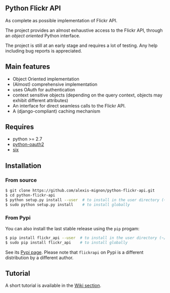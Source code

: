 Python Flickr API
-----------------

As complete as possible implementation of Flickr API.

The project provides an almost exhaustive access to the Flickr API, through an *object oriented* Python interface.

The project is still at an early stage and requires a lot of testing.
Any help including bug reports is appreciated.

Main features
-------------
  *  Object Oriented implementation
  *  (Almost) comprehensive implementation
  *  uses OAuth for authentication
  *  context sensitive objects (depending on the query context, objects may exhibit different attributes)
  *  An interface for direct seamless calls to the Flickr API.
  *  A (django-compliant) caching mechanism

Requires
--------
  * python >= 2.7
  * [python-oauth2](https://github.com/joestump/python-oauth2)
  * [six](https://github.com/benjaminp/six)


Installation
------------

### From source

```bash
$ git clone https://github.com/alexis-mignon/python-flickr-api.git
$ cd python-flickr-api
$ python setup.py install --user  # to install in the user directory (~/.local)
$ sudo python setup.py install    # to install globally
```

### From Pypi

You can also install the last stable release using the `pip` progam:
```bash
$ pip install flickr_api --user  # to install in the user directory (~/.local)
$ sudo pip install flickr_api    # to install globally
```
See its [Pypi page](https://pypi.python.org/pypi/flickr_api).
Please note that `flickrapi` on Pypi is a different distribution by a different author.

Tutorial
--------
A short tutorial is available in the [Wiki section](https://github.com/alexis-mignon/python-flickr-api/wiki/Tutorial).

